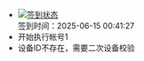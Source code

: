 - [![签到状态](https://github.com/womade/Cloud189-Actions/actions/workflows/main.yml/badge.svg?branch=main)](https://github.com/womade/Cloud189-Actions/actions/workflows/main.yml) <br> 签到时间：2025-06-15 00:41:27
- 开始执行帐号1
- 设备ID不存在，需要二次设备校验
